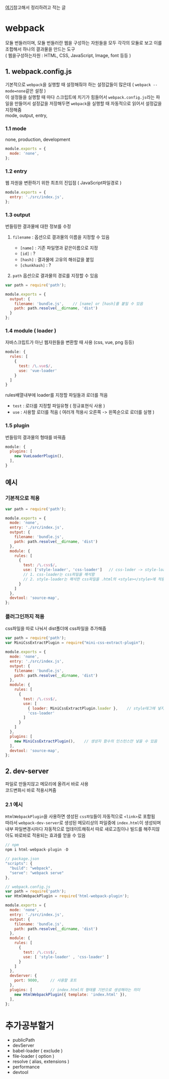 [여기](https://joshua1988.github.io/webpack-guide/)참고해서 정리하려고 적는 글

# webpack
모듈 번들러이며, 모듈 번들러란 웹을 구성하는 자원들을 모두 각각의 모듈로 보고 이를 조합해서 하나의 결과물을 만드는 도구    
( 웹을구성하는자원 : HTML, CSS, JavaScript, Image, font 등등 )

## 1. webpack.config.js
기본적으로 `webpack`을 실행할 때 설정해줘야 하는 설정값들이 많은데 ( `webpack --mode=none`같은 설정 )   
이 설정들을 실행할 때 마다 스크립트에 치기가 힘들어서 `webpack.config.js`라는 파일을 만들어서 설정값을 저장해두면 `webpack`을 실행할 때 자동적으로 읽어서 설정값을 지정해줌     
mode, output, entry, 

### 1.1 mode
none, production, development   
```javascript
module.exports = {
  mode: 'none',
};
```

### 1.2 entry
웹 자원을 변환하기 위한 최초의 진입점 ( JavaScript파일경로 )    
```javascript
module.exports = {
  entry: './src/index.js',
};
```

### 1.3 output
번들링한 결과물에 대한 정보를 수정
1. `filename` : 옵션으로 결과물의 이름을 지정할 수 있음
    + `[name]` : 기존 파일명과 같은이름으로 지정
    + `[id]` : ?
    + `[hash]` : 결과물에 고유의 해쉬값을 붙임
    + `[chunkhash]` : ?

2. `path` 옵션으로 결과물의 경로를 지정할 수 있음

```javascript
var path = require('path');

module.exports = {
  output: {
    filename: 'bundle.js',    // [name] or [hash]를 붙일 수 있음
    path: path.resolve(__dirname, 'dist')
  }
};
```

### 1.4 module ( loader )
자바스크립트가 아닌 웹자원들을 변환할 때 사용 (css, vue, png 등등)
```javascript
module: {
  rules: [
    {
      test: /\.vue$/,
      use: 'vue-loader'
    }
  ]
}
```
rules배열내부에 loader를 지정할 파일들과 로더를 적음
+ `test` : 로더를 지정할 파일유형 ( 정규표현식 사용 )
+ `use` : 사용할 로더를 적음 ( 여러개 적용시 오른쪽 -> 왼쪽순으로 로더를 실행 )

### 1.5 plugin
번들링의 결과물의 형태를 바꿔줌   
```javascript
module: {
  plugins: [
    new VueLoaderPlugin(),
  ],
}
```

## 예시
### 기본적으로 적용
```javascript
var path = require('path');

module.exports = {
  mode: 'none',
  entry: './src/index.js',
  output: {
    filename: 'bundle.js',
    path: path.resolve(__dirname, 'dist')
  },
  module: {
    rules: [
      {
        test: /\.css$/,
        use: ['style-loader', 'css-loader']   // css-loder -> style-loader 순서로 적용
        // 1. css-loader는 css파일을 해석함
        // 2. style-loader는 해석한 css파일을 .html의 <style></style>에 적용함
      }
    ]
  },
  devtool: 'source-map',
};
```

### 플러그인까지 적용
css파일을 따로 나눠서 dist폴더에 css파일을 추가해줌
```javascript
var path = require('path');
var MiniCssExtractPlugin = require("mini-css-extract-plugin");

module.exports = {
  mode: 'none',
  entry: './src/index.js',
  output: {
    filename: 'bundle.js',
    path: path.resolve(__dirname, 'dist')
  },
  module: {
    rules: [
      {
        test: /\.css$/,
        use: [
          { loader: MiniCssExtractPlugin.loader },    // style태그에 넣지않고 다른 css파일을 만들어서 결과물을 넣음
          'css-loader'
        ]
      }
    ]
  },
  plugins: [
    new MiniCssExtractPlugin(),    // 생성자 함수의 인스턴스만 넣을 수 있음
  ],
  devtool: 'source-map',
};
```

## 2. dev-server
파일로 만들지않고 메모리에 올려서 바로 사용   
코드변화시 바로 적용시켜줌

### 2.1 예시
`HtmlWebpackPlugin`을 사용하면 생성된 `css파일`들이 자동적으로 `<link>`로 포함됨    
따라서 `webpack-dev-server`로 생성된 메모리상의 파일중에 `index.html`이 생성되며 내부 파일변경시마다 자동적으로 업데이트해줘서 따로 새로고침이나 빌드를 해주지않아도 바로바로 적용되는 효과를 얻을 수 있음
```javascript
// npm
npm i html-webpack-plugin -D

// package.json
"scripts": {
  "build": "webpack",
  "serve": "webpack serve"
},

// webpack.config.js
var path = require('path');
var HtmlWebpackPlugin = require('html-webpack-plugin');

module.exports = {
  mode: 'none',
  entry: './src/index.js',
  output: {
    filename: 'bundle.js',
    path: path.resolve(__dirname, 'dist')
  },
  module: {
    rules: [
      {
        test: /\.css$/,
        use: [ 'style-loader' , 'css-loader' ]
      }
    ]
  },
  devServer: {
    port: 9000,     // 사용할 포트
  },
  plugins: [        // index.html의 형태를 기반으로 생성해라는 의미
    new HtmlWebpackPlugin({ template: 'index.html' }),
  ],
};
```

# 추가공부할거
+ publicPath
+ devServer
+ babel-loader ( exclude )
+ file-loader ( option )
+ resolve ( alias, extensions )
+ performance
+ devtool